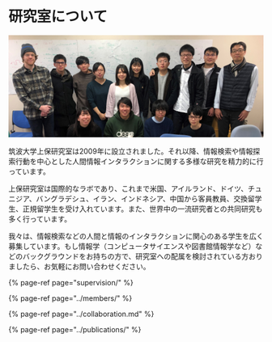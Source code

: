 # 研究室について

![2019&#x5E74;12&#x6708;&#x30AF;&#x30EA;&#x30B9;&#x30DE;&#x30B9;&#x30E9;&#x30F3;&#x30C1;&#x306B;&#x3066;](../.gitbook/assets/joholab201912.png)

筑波大学上保研究室は2009年に設立されました。それ以降、情報検索や情報探索行動を中心とした人間情報インタラクションに関する多様な研究を精力的に行っています。

上保研究室は国際的なラボであり、これまで米国、アイルランド、ドイツ、チュニジア、バングラデシュ、イラン、インドネシア、中国から客員教員、交換留学生、正規留学生を受け入れています。また、世界中の一流研究者との共同研究も多く行っています。

我々は、情報検索などの人間と情報のインタラクションに関心のある学生を広く募集しています。もし情報学（コンピュータサイエンスや図書館情報学など）などのバックグラウンドをお持ちの方で、研究室への配属を検討されている方おりましたら、お気軽にお問い合わせください。

{% page-ref page="supervision/" %}

{% page-ref page="../members/" %}

{% page-ref page="../collaboration.md" %}

{% page-ref page="../publications/" %}



